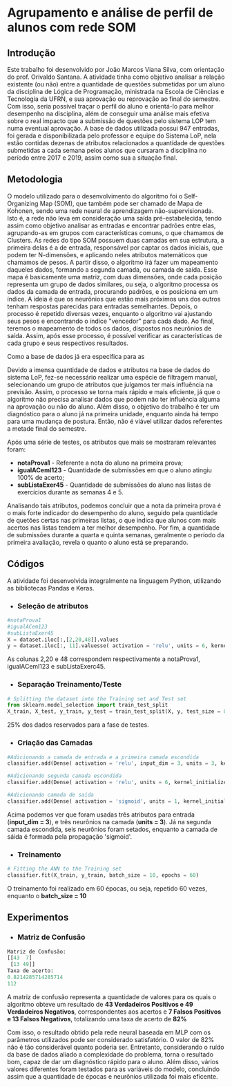 # Agrupamento e análise de perfil de alunos com rede SOM   

## Introdução
Este trabalho foi desenvolvido por João Marcos Viana Silva, com orientação do prof. Orivaldo Santana. 
A atividade tinha como objetivo analisar a relação existente (ou não) entre a quantidade de questões submetidas por um aluno da disciplina de Lógica de Programação, ministrada na Escola de Ciências e Tecnologia da UFRN, e sua aprovação ou reprovação ao final do semestre. Com isso, seria possível traçar o perfil do aluno e orientá-lo para melhor desempenho na disciplina, além de conseguir uma análise mais efetiva sobre o real impacto que a submissão de questões pelo sistema LOP tem numa eventual aprovação. 
A base de dados utilizada possui 947 entradas, foi gerada e disponibilizada pelo professor e equipe do Sistema LoP, 
nela estão contidas dezenas de atributos relacionados a quantidade de questões submetidas a cada semana pelos alunos que cursaram a disciplina no período entre 2017 e 2019, assim como sua a situação final.

## Metodologia 
O modelo utilizado para o desenvolvimento do algoritmo foi o Self-Organizing Map (SOM), que também pode ser chamado de Mapa de Kohonen, sendo uma rede neural de aprendizagem não-supervisionada. Isto é, a rede não leva em consideração uma saída pré-estabelecida, tendo assim como objetivo analisar as entradas e encontrar padrões entre elas, agrupando-as em grupos com características comuns, o que chamamos de Clusters. As redes do tipo SOM possuem duas camadas em sua estrutura, a primeira delas é a de entrada, responsável por captar os dados iniciais, que podem ter N-dimensões, e aplicando neles atributos matemáticos que chamamos de pesos. A partir disso, o algoritmo irá fazer um mapeamento daqueles dados, formando a segunda camada, ou camada de saída. Esse mapa é basicamente uma matriz, com duas dimensões, onde cada posição representa um grupo de dados similares, ou seja, o algoritmo processa os dados da camada de entrada, procurando padrões, e os posiciona em um índice. A ideia é que os neurônios que estão mais próximos uns dos outros tenham respostas parecidas para entradas semelhantes. Depois, o processo é repetido diversas vezes, enquanto o algoritmo vai ajustando seus pesos e encontrando o índice "vencedor" para cada dado. Ao final, teremos o mapeamento de todos os dados, dispostos nos neurônios de saída. Assim, após esse processo, é possível verificar as características de cada grupo e seus respectivos resultados.

Como a base de dados já era específica para as 

Devido a imensa quantidade de dados e atributos na base de dados do sistema LoP, fez-se necessário realizar uma espécie de filtragem manual, selecionando um grupo de atributos que julgamos ter mais influência na previsão. Assim, o processo se torna mais rápido e mais eficiente, já que o algoritmo não precisa analisar dados que podem não ter influência alguma na aprovação ou não do aluno. Além disso, o objetivo do trabalho é ter um diagnóstico para o aluno já na primeira unidade, enquanto ainda há tempo para uma mudança de postura. Então, não é viável utilizar dados referentes a metade final do semestre.

Após uma série de testes, os atributos que mais se mostraram relevantes foram:
* **notaProva1** - Referente a nota do aluno na primeira prova;
* **igualACeml123** - Quantidade de submissões em que o aluno atingiu 100% de acerto;
* **subListaExer45** - Quantidade de submissões do aluno nas listas de exercícios durante as semanas 4 e 5.

Analisando tais atributos, podemos concluir que a nota da primeira prova é o mais forte indicador do desempenho do aluno, seguido pela quantidade de quetões certas nas primeiras listas, o que indica que alunos com mais acertos nas listas tendem a ter melhor desempenho. Por fim, a quantidade de submissões durante a quarta e quinta semanas, geralmente o período da primeira avaliação, revela o quanto o aluno está se preparando.

## Códigos 
A atividade foi desenvolvida integralmente na linguagem Python, utilizando as bibliotecas Pandas e Keras.

* <h3>Seleção de atributos</h3>
~~~ python
#notaProva1
#igualACem123
#subListaExer45
X = dataset.iloc[:,[2,20,48]].values
y = dataset.iloc[:, 11].valuesse( activation = 'relu', units = 6, kernel_initializer = 'uniform' ))
~~~
As colunas 2,20 e 48 correspondem respectivamente a notaProva1, igualACeml123 e subListaExerc45.

* <h3> Separação Treinamento/Teste</h3>
~~~ python
# Splitting the dataset into the Training set and Test set
from sklearn.model_selection import train_test_split
X_train, X_test, y_train, y_test = train_test_split(X, y, test_size = 0.25, random_state = 0)
~~~
25% dos dados reservados para a fase de testes.
* <h3> Criação das Camadas</h3>
~~~ python
#Adicionando a camada de entrada e a primeira camada escondida
classifier.add(Dense( activation = 'relu', input_dim = 3, units = 3, kernel_initializer = 'uniform'))

#Adicionando segunda camada escondida
classifier.add(Dense( activation = 'relu', units = 6, kernel_initializer = 'uniform' ))

#Adicionando camada de saída
classifier.add(Dense( activation = 'sigmoid', units = 1, kernel_initializer = 'uniform'))
~~~
Acima podemos ver que foram usadas três atributos para entrada (**input_dim = 3**), e três neurônios na camada (**units = 3**).
Já na segunda camada escondida, seis neurônios foram setados, enquanto a camada de sáida é formada pela propagação 'sigmoid'.

* <h3>Treinamento</h3>
~~~ python
# Fitting the ANN to the Training set
classifier.fit(X_train, y_train, batch_size = 10, epochs = 60)
~~~
O treinamento foi realizado em 60 épocas, ou seja, repetido 60 vezes, enquanto o **batch_size = 10**

## Experimentos 
* <h3>Matriz de Confusão</h3>
~~~ python
Matriz de Confusão:
[[43  7]
 [13 49]]
Taxa de acerto:
0.8214285714285714
112
~~~
A matriz de confusão representa a quantidade de valores para os quais o algoritmo obteve um resultado de **43 Verdadeiros Positivos e 49 Verdadeiros Negativos**, correspondentes aos acertos e **7 Falsos Positivos e 13 Falsos Negativos**, totalizando uma taxa de acerto de **82%**  

Com isso, o resultado obtido pela rede neural baseada em MLP com os parâmetros utilizados pode ser considerado satisfatório. O valor de 82% não é tão considerável quanto poderia ser. Entretanto, considerando o ruído da base de dados aliado a complexidade do problema, torna o resultado bom, capaz de dar um diagnóstico rápido para o aluno. Além disso, vários valores diferentes foram testados para as variáveis do modelo, concluindo assim que a quantidade de épocas e neurônios utilizada foi mais eficente.

